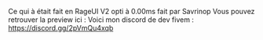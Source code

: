 Ce qui à était fait en RageUI V2 opti à 0.00ms fait par Savrinop 
Vous pouvez retrouver la preview ici : 
Voici mon discord de dev fivem : https://discord.gg/2pVmQu4xqb
